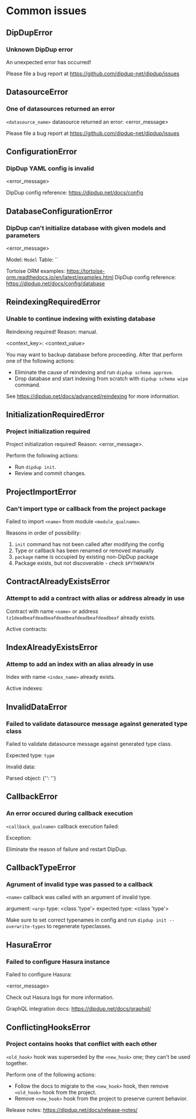 # Common issues
## DipDupError
### Unknown DipDup error

An unexpected error has occurred!

Please file a bug report at https://github.com/dipdup-net/dipdup/issues

## DatasourceError
### One of datasources returned an error

`<datasource_name>` datasource returned an error: <error_message>

Please file a bug report at https://github.com/dipdup-net/dipdup/issues

## ConfigurationError
### DipDup YAML config is invalid

<error_message>

DipDup config reference: https://dipdup.net/docs/config

## DatabaseConfigurationError
### DipDup can't initialize database with given models and parameters

<error_message>

Model: `Model`
Table: ``

Tortoise ORM examples: https://tortoise-orm.readthedocs.io/en/latest/examples.html
DipDup config reference: https://dipdup.net/docs/config/database

## ReindexingRequiredError
### Unable to continue indexing with existing database

Reindexing required! Reason: manual.

  <context_key>: <context_value>

You may want to backup database before proceeding. After that perform one of the following actions:

  * Eliminate the cause of reindexing and run `dipdup schema approve`.
  * Drop database and start indexing from scratch with `dipdup schema wipe` command.

See https://dipdup.net/docs/advanced/reindexing for more information.

## InitializationRequiredError
### Project initialization required

Project initialization required! Reason: <error_message>.

Perform the following actions:

  * Run `dipdup init`.
  * Review and commit changes.

## ProjectImportError
### Can't import type or callback from the project package

Failed to import `<name>` from module `<module_qualname>`.

Reasons in order of possibility:

  1. `init` command has not been called after modifying the config
  2. Type or callback has been renamed or removed manually
  3. `package` name is occupied by existing non-DipDup package
  4. Package exists, but not discoverable - check `$PYTHONPATH`

## ContractAlreadyExistsError
### Attempt to add a contract with alias or address already in use

Contract with name `<name>` or address `tz1deadbeafdeadbeafdeadbeafdeadbeafdeadbeaf` already exists.

Active contracts:

## IndexAlreadyExistsError
### Attemp to add an index with an alias already in use

Index with name `<index_name>` already exists.

Active indexes:

## InvalidDataError
### Failed to validate datasource message against generated type class

Failed to validate datasource message against generated type class.

Expected type:
`type`

Invalid data:
<path>

Parsed object:
{'<key>': '<value>'}

## CallbackError
### An error occured during callback execution

`<callback_qualname>` callback execution failed:

  Exception: 

Eliminate the reason of failure and restart DipDup.

## CallbackTypeError
### Agrument of invalid type was passed to a callback

`<name>` <kind> callback was called with an argument of invalid type.

  argument: `<arg>`
  type: <class 'type'>
  expected type: <class 'type'>

Make sure to set correct typenames in config and run `dipdup init --overwrite-types` to regenerate typeclasses.

## HasuraError
### Failed to configure Hasura instance

Failed to configure Hasura:

  <error_message>

Check out Hasura logs for more information.

GraphQL integration docs: https://dipdup.net/docs/graphql/

## ConflictingHooksError
### Project contains hooks that conflict with each other

`<old_hook>` hook was superseded by the `<new_hook>` one; they can't be used together.

Perform one of the following actions:

  * Follow the docs to migrate to the `<new_hook>` hook, then remove `<old_hook>` hook from the project.
  * Remove `<new_hook>` hook from the project to preserve current behavior.

Release notes: https://dipdup.net/docs/release-notes/

